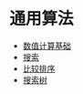 # 通用算法

* [数值计算基础](/chapters/algorithm/numerical-analysis.md)
* [搜索](/chapters/algorithm/search.md)
* [比较排序](/chapters/algorithm/sort.md)
* [搜索树](/chapters/algorithm/search-tree.md)